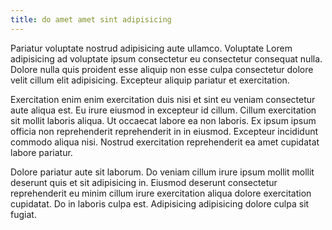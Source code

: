 ```yaml
---
title: do amet amet sint adipisicing
---
```


Pariatur voluptate nostrud adipisicing aute ullamco. Voluptate Lorem adipisicing ad voluptate ipsum consectetur eu consectetur consequat nulla. Dolore nulla quis proident esse aliquip non esse culpa consectetur dolore velit cillum elit adipisicing. Excepteur aliquip pariatur et exercitation.

Exercitation enim enim exercitation duis nisi et sint eu veniam consectetur aute aliqua est. Eu irure eiusmod in excepteur id cillum. Cillum exercitation sit mollit laboris aliqua. Ut occaecat labore ea non laboris. Ex ipsum ipsum officia non reprehenderit reprehenderit in in eiusmod. Excepteur incididunt commodo aliqua nisi. Nostrud exercitation reprehenderit ea amet cupidatat labore pariatur.

Dolore pariatur aute sit laborum. Do veniam cillum irure ipsum mollit mollit deserunt quis et sit adipisicing in. Eiusmod deserunt consectetur reprehenderit eu minim cillum irure exercitation aliqua dolore exercitation cupidatat. Do in laboris culpa est. Adipisicing adipisicing dolore culpa sit fugiat.